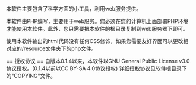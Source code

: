 ﻿本软件主要包含了科学方面的小工具，利用web服务提供。

本软件由PHP编写，主要用于web服务。您必须在您的计算机上面部署PHP环境才能使用本软件。此外，您只需要把本软件的根目录复制到web服务器下即可。

使用本软件输出的html代码没有任何CSS修饰，如果您需要友好界面可以更改相对应的/resource文件夹下的php文件。

== 授权协议 ==
自版本0.1.4以来，本软件以GNU General Public License v3.0协议授权。(0.1.4以前以CC BY-SA 4.0协议授权)
详细授权协议见软件根目录下的"COPYING"文件。
